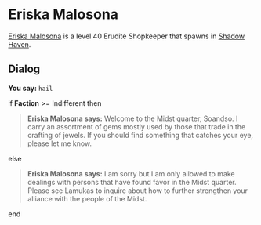 # Eriska Malosona



[Eriska Malosona](/npc/150155) is a level 40 Erudite Shopkeeper that spawns in [Shadow Haven](/zone/150).



## Dialog

**You say:** `hail`



if **Faction** >= Indifferent then



>**Eriska Malosona says:** Welcome to the Midst quarter, Soandso.  I carry an assortment of gems mostly used by those that trade in the crafting of jewels.  If you should find something that catches your eye, please let me know.


else



>**Eriska Malosona says:** I am sorry but I am only allowed to make dealings with persons that have found favor in the Midst quarter. Please see Lamukas to inquire about how to further strengthen your alliance with the people of the Midst.

end
